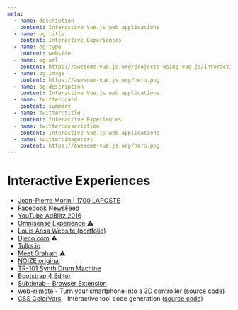 ```yaml
---
meta:
  - name: description
    content: Interactive Vue.js web applications
  - name: og:title
    content: Interactive Experiences
  - name: og:type
    content: website
  - name: og:url
    content: https://awesome-vue.js.org/projects-using-vue-js/interactive-experiences.html
  - name: og:image
    content: https://awesome-vue.js.org/hero.png
  - name: og:description
    content: Interactive Vue.js web applications
  - name: twitter:card
    content: summary
  - name: twitter:title
    content: Interactive Experiences
  - name: twitter:description
    content: Interactive Vue.js web applications
  - name: twitter:image:src
    content: https://awesome-vue.js.org/hero.png
---
```


# Interactive Experiences

- [Jean-Pierre Morin | 1700 LAPOSTE](https://1700laposte.com/jean-pierre-morin/)
- [Facebook NewsFeed](https://newsfeed.fb.com/)
- [YouTube AdBlitz 2016](https://adblitz.withyoutube.com/#!/advertisers)
- [Omnisense Experience](http://omnisense.net) ⚠️
- [Louis Ansa Website (portfolio)](https://louisansa.com)
- [Djeco.com](http://www.djeco.com/en) ⚠️
- [Tolks.io](https://tolks.io)
- [Meet Graham](http://www.meetgraham.com.au) ⚠️
- [NOIZE original](https://noizeoriginal.com)
- [TR-101 Synth Drum Machine](https://inverted3.gitlab.io/drum-machine)
- [Bootstrap 4 Editor](https://www.itwonders-web.com/bootstrap4-editor/)
- [Subtletab - Browser Extension](https://subtletab.com)
- [web-riimote](https://web-riimote.herokuapp.com) - Turn your smartphone into a 3D controller ([source code](https://github.com/konaraddio/web-riimote))
- [CSS ColorVars](https://csscolorvars.github.io/) - Interactive tool code generation ([source code](https://github.com/CSSColorVars/csscolorvars))
